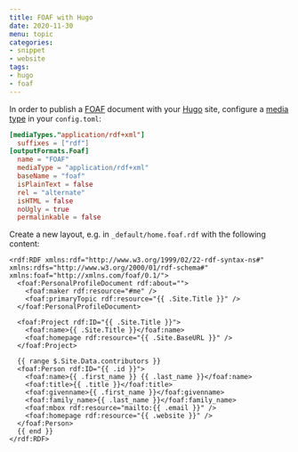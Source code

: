 ```yaml
---
title: FOAF with Hugo
date: 2020-11-30
menu: topic
categories:
- snippet
- website
tags:
- hugo
- foaf
---
```


In order to publish a [FOAF](http://www.foaf-project.org/) document with your [Hugo](gohugo.io/) site, configure a [media type](https://en.wikipedia.org/wiki/Media_type) in your `config.toml`:

```toml
[mediaTypes."application/rdf+xml"]
  suffixes = ["rdf"]
[outputFormats.Foaf]
  name = "FOAF"
  mediaType = "application/rdf+xml"
  baseName = "foaf"
  isPlainText = false
  rel = "alternate"
  isHTML = false
  noUgly = true
  permalinkable = false
```

Create a new layout, e.g. in `_default/home.foaf.rdf` with the following content:

```gotemplate
<rdf:RDF xmlns:rdf="http://www.w3.org/1999/02/22-rdf-syntax-ns#" xmlns:rdfs="http://www.w3.org/2000/01/rdf-schema#" xmlns:foaf="http://xmlns.com/foaf/0.1/">
  <foaf:PersonalProfileDocument rdf:about="">
    <foaf:maker rdf:resource="#me" />
    <foaf:primaryTopic rdf:resource="{{ .Site.Title }}" />
  </foaf:PersonalProfileDocument>

  <foaf:Project rdf:ID="{{ .Site.Title }}">
    <foaf:name>{{ .Site.Title }}</foaf:name>
    <foaf:homepage rdf:resource="{{ .Site.BaseURL }}" />
  </foaf:Project>

  {{ range $.Site.Data.contributors }}
  <foaf:Person rdf:ID="{{ .id }}">
    <foaf:name>{{ .first_name }} {{ .last_name }}</foaf:name>
    <foaf:title>{{ .title }}</foaf:title>
    <foaf:givenname>{{ .first_name }}</foaf:givenname>
    <foaf:family_name>{{ .last_name }}</foaf:family_name>
    <foaf:mbox rdf:resource="mailto:{{ .email }}" />
    <foaf:homepage rdf:resource="{{ .website }}" />
  </foaf:Person>
  {{ end }}
</rdf:RDF>
```
